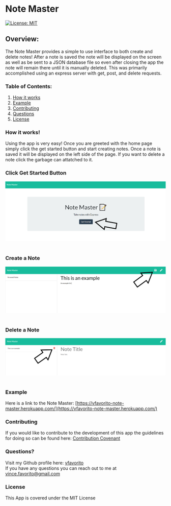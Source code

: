 # Note Master

[![License: MIT](https://img.shields.io/badge/License-MIT-yellow.svg)](https://opensource.org/licenses/MIT)

## Overview:
The Note Master provides a simple to use interface to both create and delete notes!  After a note is saved the note will be displayed on the screen as well as be sent to a JSON database file so even after closing the app the note will remain there until it is manually deleted.  This was primarily accomplished using an express server with get, post, and delete requests.    

### Table of Contents:
1. [How it works](#How-it-works)
2. [Example](#Example)
3. [Contributing](#Contributing)
4. [Questions](#Questions)
5. [License](#License)

### How it works!
Using the app is very easy!  Once you are greeted with the home page simply click the get started button and start creating notes.  Once a note is saved it will be displayed on the left side of the page.  If you want to delete a note click the garbage can attatched to it.

### Click Get Started Button
![get-started](images/getStarted.png) <br/><br/>
### Create a Note
![create-note](images/saveNote.png) <br/><br/>
### Delete a Note 
![delete-note](images/deleteNote.png) <br/><br/>

### Example
Here is a link to the Note Master:  [https://vfavorito-note-master.herokuapp.com/](https://vfavorito-note-master.herokuapp.com/)

### Contributing
If you would like to contribute to the development of this app the guidelines for doing so can be found here: [Contribution Covenant](https://www.contributor-covenant.org/version/2/0/code_of_conduct/code_of_conduct.txt)

### Questions?
Visit my Github profile here: [vfavorito](https://github.com/vfavorito)<br/>
If you have any questions you can reach out to me at vince.favorito@gmail.com

### License
This App is covered under the MIT License